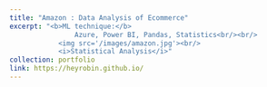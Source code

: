 ```yaml
---
title: "Amazon : Data Analysis of Ecommerce"
excerpt: "<b>ML technique:</b> 
                Azure, Power BI, Pandas, Statistics<br/><br/>
            <img src='/images/amazon.jpg'><br/>
            <i>Statistical Analysis</i>"
collection: portfolio
link: https://heyrobin.github.io/
---
```

